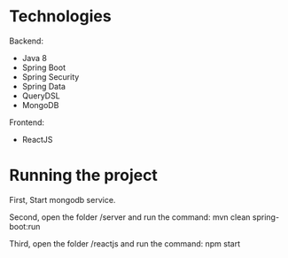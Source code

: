 # Technologies

Backend:
- Java 8
- Spring Boot 
- Spring Security
- Spring Data
- QueryDSL
- MongoDB

Frontend:
- ReactJS


# Running the project

First, Start mongodb service.

Second, open the folder /server and run the command:
mvn clean spring-boot:run

Third, open the folder /reactjs and run the command:
npm start
